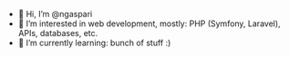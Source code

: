 - 👋 Hi, I’m @ngaspari
- 👀 I’m interested in web development, mostly: PHP (Symfony, Laravel), APIs, databases, etc.
- 🌱 I’m currently learning: bunch of stuff :)

<!---
ngaspari/ngaspari is a ✨ special ✨ repository because its `README.md` (this file) appears on your GitHub profile.
You can click the Preview link to take a look at your changes.
--->
